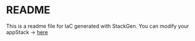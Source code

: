 # README
This is a readme file for IaC generated with StackGen.
You can modify your appStack -> [here](http://main.dev.stackgen.com/appstacks/12c7a1b0-6404-4ef3-9128-8cf9e6c3654f)
